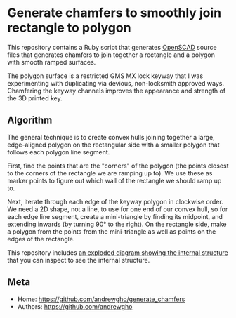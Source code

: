 Generate chamfers to smoothly join rectangle to polygon
=======================================================

This repository contains a Ruby script that generates
[OpenSCAD](http://www.openscad.org/)
source files that generates chamfers to join together a rectangle
and a polygon with smooth ramped surfaces.

The polygon surface is a restricted GMS MX lock keyway that I was
experimenting with duplicating via devious, non-locksmith approved ways.
Chamfering the keyway channels improves the appearance and strength of
the 3D printed key.

Algorithm
---------

The general technique is to create convex hulls joining together a
large, edge-aligned polygon on the rectangular side with a smaller
polygon that follows each polygon line segment.

First, find the points that are the "corners" of the polygon (the points
closest to the corners of the rectangle we are ramping up to). We use
these as marker points to figure out which wall of the rectangle we
should ramp up to.

Next, iterate through each edge of the keyway polygon in clockwise
order. We need a 2D shape, not a line, to use for one end of our convex
hull, so for each edge line segment, create a mini-triangle by finding
its midpoint, and extending inwards (by turning 90° to the right). On
the rectangle side, make a polygon from the points from the
mini-triangle as well as points on the edges of the rectangle.

This repository includes
[an exploded diagram showing the internal structure](exploded.stl)
that you can inspect to see the internal structure.

Meta
----

* Home: <https://github.com/andrewgho/generate_chamfers>
* Authors: <https://github.com/andrewgho>
